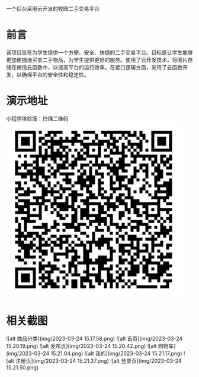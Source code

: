 一个后台采用云开发的校园二手交易平台
# 前言
该项目旨在为学生提供一个方便、安全、快捷的二手交易平台。目标是让学生能够更加便捷地买卖二手物品，为学生提供更好的服务。使用了云开发技术，将图片存储在微信云函数中，以提高平台的运行效率。在接口逻辑方面，采用了云函数开发，以确保平台的安全性和稳定性。
# 演示地址
小程序体验版：扫描二维码
![alt 小程序体验二维码](img/experience.jpeg)
# 相关截图
![alt 商品分类](img/2023-03-24 15.17.58.png)
![alt 首页](img/2023-03-24 15.20.19.png)
![alt 发布页](img/2023-03-24 15.20.42.png)
![alt 购物车](img/2023-03-24 15.21.04.png)
![alt 我的](img/2023-03-24 15.21.17.png)
![alt 注册页](img/2023-03-24 15.21.37.png)
![alt 登录页](img/2023-03-24 15.21.50.png)
